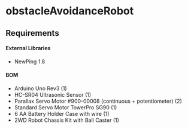 # obstacleAvoidanceRobot

## Requirements

#### External Libraries
- NewPing 1.8

#### BOM
- Arduino Uno Rev3 (1)
- HC-SR04 Ultrasonic Sensor (1)
- Parallax Servo Motor #900-00008 (continuous + potentiometer) (2)
- Standard Servo Motor TowerPro SG90 (1)
- 6 AA Battery Holder Case with wire (1)
- 2WD Robot Chassis Kit with Ball Caster (1)
